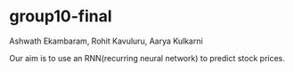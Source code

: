 # group10-final

Ashwath Ekambaram, Rohit Kavuluru, Aarya Kulkarni

Our aim is to use an RNN(recurring neural network) to predict stock prices.
